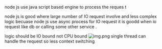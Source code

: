 node js  use java script based engine to process the  reques t

node js is good where large number of IO request involve and less complex logic 
becuase node js use async process for IO request  it is  goodd when io request 
like db or calling  some other service . 

logic should be IO bound not CPU bound
![img.png](img.png)
 single thread can handle the request so less context switching
